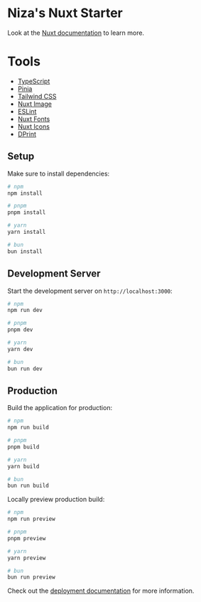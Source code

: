 # Niza's Nuxt Starter

Look at the [Nuxt documentation](https://nuxt.com/docs/getting-started/introduction) to learn more.
# Tools
- [TypeScript](https://www.typescriptlang.org/)
- [Pinia](https://pinia.vuejs.org/)
- [Tailwind CSS](https://tailwindcss.com/)
- [Nuxt Image](https://nuxt.com/modules/image)
- [ESLint](https://eslint.org/)
- [Nuxt Fonts](https://nuxt.com/modules/font)
- [Nuxt Icons](https://nuxt.com/modules/icon)
- [DPrint](https://dprint.dev/)

## Setup

Make sure to install dependencies:

```bash
# npm
npm install

# pnpm
pnpm install

# yarn
yarn install

# bun
bun install
```

## Development Server

Start the development server on `http://localhost:3000`:

```bash
# npm
npm run dev

# pnpm
pnpm dev

# yarn
yarn dev

# bun
bun run dev
```

## Production

Build the application for production:

```bash
# npm
npm run build

# pnpm
pnpm build

# yarn
yarn build

# bun
bun run build
```

Locally preview production build:

```bash
# npm
npm run preview

# pnpm
pnpm preview

# yarn
yarn preview

# bun
bun run preview
```

Check out the [deployment documentation](https://nuxt.com/docs/getting-started/deployment) for more information.
